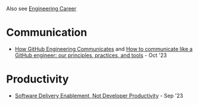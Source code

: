 Also see [Engineering Career](./eng-career.md)

# Communication
- [How GitHub Engineering Communicates](https://github.com/github/how-engineering-communicates/blob/main/how-github-engineering-communicates.md) and [How to communicate like a GitHub engineer: our principles, practices, and tools](https://github.blog/2023-10-04-how-to-communicate-like-a-github-engineer-our-principles-practices-and-tools/) - Oct '23

# Productivity
- [Software Delivery Enablement, Not Developer Productivity](https://thenewstack.io/software-delivery-enablement-not-developer-productivity/) - Sep '23

